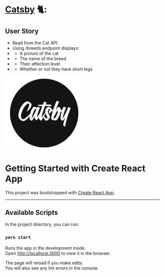 # [Catsby](https://sevdas.github.io/catsby/) 🐈:


## User Story

- Read from the Cat API.
- Using /breeds endpoint displays: 
- - A picture of the cat
- - The name of the breed
- - Their affection level
- - Whether or not they have short legs


<img width="250" alt="logo" src="https://github.com/sevdas/catsby/blob/main/src/assets/Catsby.png">


# Getting Started with Create React App

This project was bootstrapped with [Create React App](https://github.com/facebook/create-react-app).

---

## Available Scripts

In the project directory, you can run:

### `yarn start`

Runs the app in the development mode.\
Open [http://localhost:3000](http://localhost:3000) to view it in the browser.

The page will reload if you make edits.\
You will also see any lint errors in the console.
